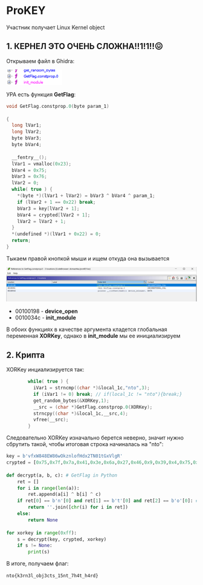 # ProKEY

Участник получает Linux Kernel object

## 1. КЕРНЕЛ ЭТО ОЧЕНЬ СЛОЖНА!!1!1!!:confounded:

Открываем файл в Ghidra:

![ni4se vot eto podarok](img/present.png)

УРА есть функция **GetFlag**:

```C
void GetFlag.constprop.0(byte param_1)

{
  long lVar1;
  long lVar2;
  byte bVar3;
  byte bVar4;
  
  __fentry__();
  lVar1 = vmalloc(0x23);
  bVar4 = 0x75;
  bVar3 = 0x76;
  lVar2 = 0;
  while( true ) {
    *(byte *)(lVar1 + lVar2) = bVar3 ^ bVar4 ^ param_1;
    if (lVar2 + 1 == 0x22) break;
    bVar3 = key[lVar2 + 1];
    bVar4 = crypted[lVar2 + 1];
    lVar2 = lVar2 + 1;
  }
  *(undefined *)(lVar1 + 0x22) = 0;
  return;
}
```

Тыкаем правой кнопкой мыши и ищем откуда она вызывается

![refs](img/refs.png)

* 00100198 - **device_open**
* 0010034c - **init_module**

В обоих функциях в качестве аргумента кладется глобальная переменная **XORKey**, однако в **init_module** мы ее инициализируем


## 2. Крипта

XORKey инциализируется так:
```C
        while( true ) {
          iVar1 = strncmp((char *)&local_1c,"nto",3);
          if (iVar1 != 0) break; // if(local_1c != "nto"){break;} 
          get_random_bytes(&XORKey,1);
          __src = (char *)GetFlag.constprop.0(XORKey);
          strncpy((char *)&local_1c,__src,4);
          vfree(__src);
        }
```

Следовательно XORKey изначально берется неверно, значит нужно сбрутить такой, чтобы итоговая строка начиналась на "nto":

```Python
key = b'vfxW848EW86wOkznlofHdx2TN01tGxVlgR'
crypted = [0x75,0x7f,0x7a,0x41,0x3e,0x6a,0x27,0x46,0x9,0x39,0x4,0x75,0x40,0x6c,0x24,0x60,0x75,0x71,0x54,0x14,0x3c,0x7b,0x2b,0x66,0x14,0x35,0x68,0x6d,0x75,0x7d,0xf,0x73,0x6e,0x42]

def decrypt(a, b, c): # GetFlag in Python
    ret = []
    for i in range(len(a)):   
        ret.append(a[i] ^ b[i] ^ c)
    if ret[0] == b'n'[0] and ret[1] == b't'[0] and ret[2] == b'o'[0]: # Searching for correct XORkey 
        return ''.join([chr(i) for i in ret])
    else:
        return None

for xorkey in range(0xff): 
    s = decrypt(key, crypted, xorkey)
    if s != None:
        print(s)
```

В итоге, получаем флаг:

`nto{k3rn3l_obj3cts_15nt_7h4t_h4rd}`